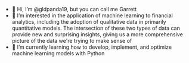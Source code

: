 - 👋 Hi, I’m @gldpanda19, but you can call me Garrett
- 🧠 I’m interested in the application of machine learning to financial analytics, including the adoption of qualitative data in primarily quantitative models. The intersection of these two types of data can provide new and surprising insights, giving us a more comprehensive picture of the data we're trying to make sense of
- 🌱 I’m currently learning how to develop, implement, and optimize machine learning models with Python

<!---
gldpanda19/gldpanda19 is a ✨ special ✨ repository because its `README.md` (this file) appears on your GitHub profile.
You can click the Preview link to take a look at your changes.
--->
